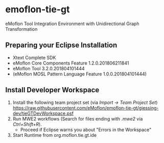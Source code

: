 # emoflon-tie-gt
eMoflon Tool Integration Environment with Unidirectional Graph Transformation

## Preparing your Eclipse Installation
- Xtext Complete SDK
- eMoflon Core Components Feature	1.2.0.201806211841
- eMoflon Tool   3.2.0.201804101444
- (eMoflon MOSL Pattern Language Feature	1.0.0.201804101444)
   
## Install Developer Workspace
1. Install the following team project set (via *Import &rarr; Team Project Set*) https://raw.githubusercontent.com/eMoflon/emoflon-tie-gt/giessing-dev/tieGTDevWorkspace.psf
2. Run MWE2 workflows (Search for files ending with *.mwe2* via *Ctrl+Shift+R*).
   * Proceed if Eclipse warns you about "Errors in the Workspace"
3. Start Runtime from org.moflon.tie.gt.ide
   
   
